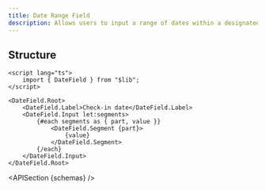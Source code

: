 ```yaml
---
title: Date Range Field
description: Allows users to input a range of dates within a designated field.
---
```


<script>
	import { APISection, ComponentPreview, DateRangeFieldDemo } from '@/components/index.js'
	export let schemas;
</script>

<ComponentPreview name="date-range-field-demo" comp="Date Range Field">

<DateRangeFieldDemo slot="preview" />

</ComponentPreview>

## Structure

```svelte
<script lang="ts">
	import { DateField } from "$lib";
</script>

<DateField.Root>
	<DateField.Label>Check-in date</DateField.Label>
	<DateField.Input let:segments>
		{#each segments as { part, value }}
			<DateField.Segment {part}>
				{value}
			</DateField.Segment>
		{/each}
	</DateField.Input>
</DateField.Root>
```

<APISection {schemas} />
